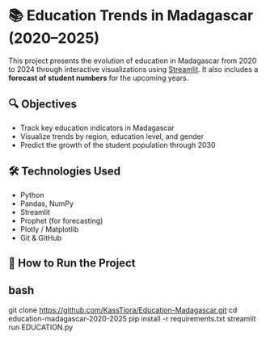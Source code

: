 # 📚 Education Trends in Madagascar (2020–2025)

This project presents the evolution of education in Madagascar from 2020 to 2024 through interactive visualizations using [Streamlit](https://streamlit.io). It also includes a **forecast of student numbers** for the upcoming years.

## 🔍 Objectives

- Track key education indicators in Madagascar  
- Visualize trends by region, education level, and gender  
- Predict the growth of the student population through 2030

## 🛠️ Technologies Used

- Python  
- Pandas, NumPy  
- Streamlit  
- Prophet (for forecasting)  
- Plotly / Matplotlib  
- Git & GitHub

## 🚀 How to Run the Project

## bash
git clone https://github.com/KassTiora/Education-Madagascar.git
cd education-madagascar-2020-2025
pip install -r requirements.txt
streamlit run EDUCATION.py
